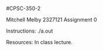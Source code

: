 #CPSC-350-2


Mitchell Melby
2327121
Assignment 0


Instructions: ./a.out



Resources:  In class lecture.
